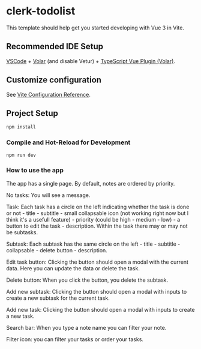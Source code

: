 # clerk-todolist

This template should help get you started developing with Vue 3 in Vite.

## Recommended IDE Setup

[VSCode](https://code.visualstudio.com/) + [Volar](https://marketplace.visualstudio.com/items?itemName=Vue.volar) (and disable Vetur) + [TypeScript Vue Plugin (Volar)](https://marketplace.visualstudio.com/items?itemName=Vue.vscode-typescript-vue-plugin).

## Customize configuration

See [Vite Configuration Reference](https://vitejs.dev/config/).

## Project Setup

```sh
npm install
```

### Compile and Hot-Reload for Development

```sh
npm run dev
```

### How to use the app

The app has a single page. By default, notes are ordered by priority.

No tasks: You will see a message.

Task: Each task has a circle on the left indicating whether the task is done or not - title - subtitle - small collapsable icon (not working right now but I think it's a usefull feature) - priority (could be high - medium - low) - a button to edit the task - description. Within the task there may or may not be subtasks. 

Subtask: Each subtask has the same circle on the left - title - subtitle - collapsable - delete button - description.

Edit task button: Clicking the button should open a modal with the current data. Here you can update the data or delete the task.

Delete button: When you click the button, you delete the subtask.

Add new subtask: Clicking the button should open a modal with inputs to create a new subtask for the current task.

Add new task: Clicking the button should open a modal with inputs to create a new task.

Search bar: When you type a note name you can filter your note.

Filter icon: you can filter your tasks or order your tasks.
